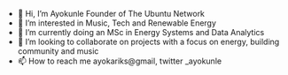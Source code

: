 - 👋 Hi, I’m Ayokunle Founder of The Ubuntu Network
- 👀 I’m interested in Music, Tech and Renewable Energy
- 🌱 I’m currently doing an MSc in Energy Systems and Data Analytics
- 💞️ I’m looking to collaborate on projects with a focus on energy, building community and music
- 📫 How to reach me ayokariks@gmail, twitter _ayokunle

<!---
ayokariks/ayokariks is a ✨ special ✨ repository because its `README.md` (this file) appears on your GitHub profile.
You can click the Preview link to take a look at your changes.
--->
